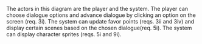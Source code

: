 The actors in this diagram are the player and the system. The player can choose dialogue options and advance dialogue by clicking an option on the screen (req. 3i). The system can update favor points (reqs. 3ii and 3iv) and display certain scenes based on the chosen dialogue(req. 5i). The system can display character sprites (reqs. 5i and 9i).